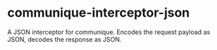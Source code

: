 # communique-interceptor-json
A JSON interceptor for communique. Encodes the request payload as JSON, decodes the response as JSON.
